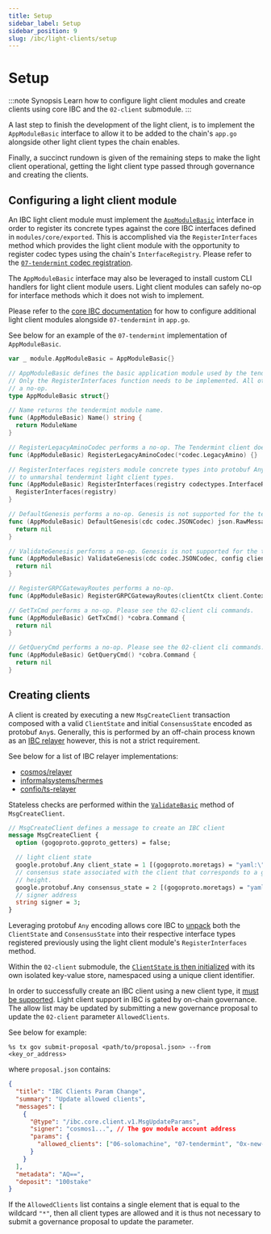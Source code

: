```yaml
---
title: Setup
sidebar_label: Setup
sidebar_position: 9
slug: /ibc/light-clients/setup
---
```



# Setup

:::note Synopsis
Learn how to configure light client modules and create clients using core IBC and the `02-client` submodule.
:::

A last step to finish the development of the light client, is to implement the `AppModuleBasic` interface to allow it to be added to the chain's `app.go` alongside other light client types the chain enables.

Finally, a succinct rundown is given of the remaining steps to make the light client operational, getting the light client type passed through governance and creating the clients.

## Configuring a light client module

An IBC light client module must implement the [`AppModuleBasic`](https://github.com/cosmos/cosmos-sdk/blob/main/types/module/module.go#L50) interface in order to register its concrete types against the core IBC interfaces defined in `modules/core/exported`. This is accomplished via the `RegisterInterfaces` method which provides the light client module with the opportunity to register codec types using the chain's `InterfaceRegistry`. Please refer to the [`07-tendermint` codec registration](https://github.com/cosmos/ibc-go/blob/v7.0.0/modules/light-clients/07-tendermint/codec.go#L11).

The `AppModuleBasic` interface may also be leveraged to install custom CLI handlers for light client module users. Light client modules can safely no-op for interface methods which it does not wish to implement.

Please refer to the [core IBC documentation](../../01-ibc/02-integration.md#integrating-light-clients) for how to configure additional light client modules alongside `07-tendermint` in `app.go`.

See below for an example of the `07-tendermint` implementation of `AppModuleBasic`.

```go
var _ module.AppModuleBasic = AppModuleBasic{}

// AppModuleBasic defines the basic application module used by the tendermint light client.
// Only the RegisterInterfaces function needs to be implemented. All other function perform
// a no-op.
type AppModuleBasic struct{}

// Name returns the tendermint module name.
func (AppModuleBasic) Name() string {
  return ModuleName
}

// RegisterLegacyAminoCodec performs a no-op. The Tendermint client does not support amino.
func (AppModuleBasic) RegisterLegacyAminoCodec(*codec.LegacyAmino) {}

// RegisterInterfaces registers module concrete types into protobuf Any. This allows core IBC
// to unmarshal tendermint light client types.
func (AppModuleBasic) RegisterInterfaces(registry codectypes.InterfaceRegistry) {
  RegisterInterfaces(registry)
}

// DefaultGenesis performs a no-op. Genesis is not supported for the tendermint light client.
func (AppModuleBasic) DefaultGenesis(cdc codec.JSONCodec) json.RawMessage {
  return nil
}

// ValidateGenesis performs a no-op. Genesis is not supported for the tendermint light cilent.
func (AppModuleBasic) ValidateGenesis(cdc codec.JSONCodec, config client.TxEncodingConfig, bz json.RawMessage) error {
  return nil
}

// RegisterGRPCGatewayRoutes performs a no-op.
func (AppModuleBasic) RegisterGRPCGatewayRoutes(clientCtx client.Context, mux *runtime.ServeMux) {}

// GetTxCmd performs a no-op. Please see the 02-client cli commands.
func (AppModuleBasic) GetTxCmd() *cobra.Command {
  return nil
}

// GetQueryCmd performs a no-op. Please see the 02-client cli commands.
func (AppModuleBasic) GetQueryCmd() *cobra.Command {
  return nil
}
```

## Creating clients

A client is created by executing a new `MsgCreateClient` transaction composed with a valid `ClientState` and initial `ConsensusState` encoded as protobuf `Any`s.
Generally, this is performed by an off-chain process known as an [IBC relayer](https://github.com/cosmos/ibc/tree/main/spec/relayer/ics-018-relayer-algorithms) however, this is not a strict requirement.

See below for a list of IBC relayer implementations:

- [cosmos/relayer](https://github.com/cosmos/relayer)
- [informalsystems/hermes](https://github.com/informalsystems/hermes)
- [confio/ts-relayer](https://github.com/confio/ts-relayer)

Stateless checks are performed within the [`ValidateBasic`](https://github.com/cosmos/ibc-go/blob/v7.0.0/modules/core/02-client/types/msgs.go#L48) method of `MsgCreateClient`.

```protobuf
// MsgCreateClient defines a message to create an IBC client
message MsgCreateClient {
  option (gogoproto.goproto_getters) = false;

  // light client state
  google.protobuf.Any client_state = 1 [(gogoproto.moretags) = "yaml:\"client_state\""];
  // consensus state associated with the client that corresponds to a given
  // height.
  google.protobuf.Any consensus_state = 2 [(gogoproto.moretags) = "yaml:\"consensus_state\""];
  // signer address
  string signer = 3;
}
```

Leveraging protobuf `Any` encoding allows core IBC to [unpack](https://github.com/cosmos/ibc-go/blob/v7.0.0/modules/core/keeper/msg_server.go#L28-L36) both the `ClientState` and `ConsensusState` into their respective interface types registered previously using the light client module's `RegisterInterfaces` method.

Within the `02-client` submodule, the [`ClientState` is then initialized](https://github.com/cosmos/ibc-go/blob/v7.0.0/modules/core/02-client/keeper/client.go#L30-L32) with its own isolated key-value store, namespaced using a unique client identifier.

In order to successfully create an IBC client using a new client type, it [must be supported](https://github.com/cosmos/ibc-go/blob/v7.0.0/modules/core/02-client/keeper/client.go#L19-L25). Light client support in IBC is gated by on-chain governance. The allow list may be updated by submitting a new governance proposal to update the `02-client` parameter `AllowedClients`.

See below for example:

```shell
%s tx gov submit-proposal <path/to/proposal.json> --from <key_or_address>
```

where `proposal.json` contains:

```json
{
  "title": "IBC Clients Param Change",
  "summary": "Update allowed clients",
  "messages": [
    {
      "@type": "/ibc.core.client.v1.MsgUpdateParams",
      "signer": "cosmos1...", // The gov module account address
      "params": {
        "allowed_clients": ["06-solomachine", "07-tendermint", "0x-new-client"]
      }
    }
  ],
  "metadata": "AQ==",
  "deposit": "100stake"
}
```

If the `AllowedClients` list contains a single element that is equal to the wildcard `"*"`, then all client types are allowed and it is thus not necessary to submit a governance proposal to update the parameter.

